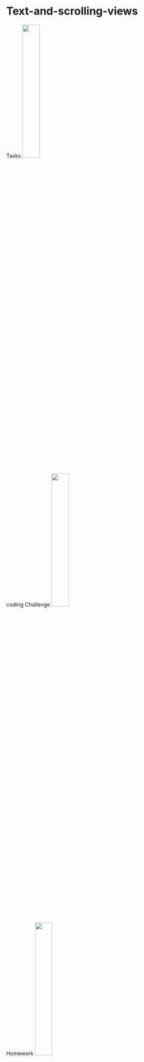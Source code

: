 # Text-and-scrolling-views


Tasks
<img src="https://github.com/gavjain/Text-and-scrolling-views/blob/tasks/tasks.gif" width="30%">

coding Challenge
<img src="https://github.com/gavjain/Text-and-scrolling-views/blob/coding_challenge/coding_challenge_text.gif" width="30%">


Homework
<img src="https://github.com/gavjain/Text-and-scrolling-views/blob/homework/homework_text.gif" width="30%">
